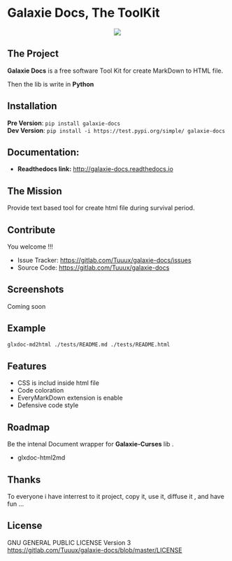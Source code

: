Galaxie Docs, The ToolKit
===========================
<div style="text-align:center"><img src ="https://gitlab.com/Tuuux/galaxie-curses/raw/master/docs/source/images/logo_galaxie.png" /></div>

The Project
-----------
**Galaxie Docs** is a free software Tool Kit for create MarkDown to HTML file.

Then the lib is write in **Python**

Installation
------------

**Pre Version**: ```pip install galaxie-docs```<BR>
**Dev Version**: ```pip install -i https://test.pypi.org/simple/ galaxie-docs```

Documentation:
-------------
* **Readthedocs link:** http://galaxie-docs.readthedocs.io


The Mission
-----------
Provide text based tool for create html file during survival period.

Contribute
----------
You welcome !!!

- Issue Tracker: https://gitlab.com/Tuuux/galaxie-docs/issues
- Source Code: https://gitlab.com/Tuuux/galaxie-docs


Screenshots
-----------
Coming soon

Example
-------
```bash
glxdoc-md2html ./tests/README.md ./tests/README.html
```

Features
--------
* CSS is includ inside html file
* Code coloration
* EveryMarkDown extension is enable
* Defensive code style

Roadmap
-------
Be the intenal Document wrapper for **Galaxie-Curses** lib .

* glxdoc-html2md

Thanks
------
To everyone i have interrest to it project, copy it, use it, diffuse it , and have fun ...

License
-------
GNU GENERAL PUBLIC LICENSE Version 3
https://gitlab.com/Tuuux/galaxie-docs/blob/master/LICENSE
